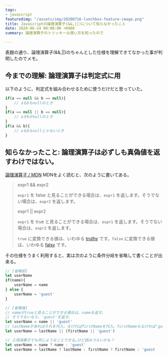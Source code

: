 ```yaml
---
tags:
- javascript
featuredimg: "/assets/img/20200716-lunchbox-feature-image.png"
title: Javascriptの論理演算子(&&,||)について知らなかったこと
date: 2020-06-24 00:00:00 +0900
summary: 論理演算子のトリッキーな使い方を知ったので

---
```

表題の通り、論理演算子(&&,||)のちゃんとした仕様を理解できてなかった事が判明したのでメモ。

## 今までの理解: 論理演算子は判定式に用

以下のように、判定式を組み合わせるために使うだけだと思っていた。

``` javascript
if(a == null && b == null){
    // aもbもnullのとき
}
if(a == null || b == null){
    // aかbがnullのとき
}
if(a && b){
    // aもbもnullじゃないとき
}
```

## 知らなかったこと: 論理演算子は必ずしも真偽値を返すわけではない。

[論理演算子 / MDN](https://developer.mozilla.org/ja/docs/Web/JavaScript/Reference/Operators/Logical_Operators) MDNをよく読むと、次のように書いてある。

> expr1 && expr2
>
> `expr1` を false と見ることができる場合は、`expr1` を返します。そうでない場合は、`expr2` を返します。
>
> expr1 || expr2
>
> `expr1` を true と見ることができる場合は、`expr1` を返します。そうでない場合は、`expr2` を返します。
>
> `true` に変換できる値は、いわゆる [truthy](https://developer.mozilla.org/ja/docs/Glossary/Truthy) です。`false` に変換できる値は、いわゆる [falsy](https://developer.mozilla.org/ja/docs/Glossary/Falsy) です。

その仕様をうまく利用すると、実は次のように条件分岐を省略して書くことが出来る。

```js
// [省略前]
let userName
if(name){
	userName = name
} else {
	userName = 'guest'
}

// [省略後]
// nameがtrueと見ることができる場合は、nameを返す。
// そうでないなら、'guest'を返す。
let userName = name || 'guest'
// lastNameがあればそれを代入。なければfirstNameを代入。firstNameもなければ'guest'を代入。
let userName = lastName || (firstName || 'guest')

// 三項演算子でも同じようなことできる…けど読みづらいかも？
let userName = name ? name : 'guest'
let userName = lastName ? lastName : firstName ? firstName : 'guest
```